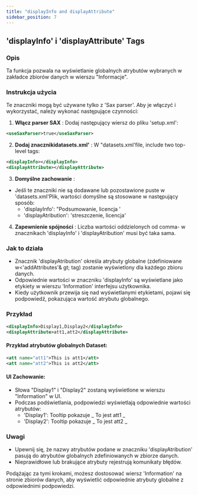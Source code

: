 ```yaml
---
title: "displayInfo and displayAttribute"
sidebar_position: 7
---
```

## 'displayInfo' i 'displayAttribute' Tags

### Opis
Ta funkcja pozwala na wyświetlanie globalnych atrybutów wybranych w zakładce zbiorów danych w wierszu "Informacje".

### Instrukcja użycia
Te znaczniki mogą być używane tylko z 'Sax parser'. Aby je włączyć i wykorzystać, należy wykonać następujące czynności:

1.  **Włącz parser SAX** :
Dodaj następujący wiersz do pliku 'setup.xml':
   ```xml
   <useSaxParser>true</useSaxParser>
   ```

2.  **Dodaj znacznikidatasets.xml'** :
W "datasets.xml'file, include two top- level tags:
   ```xml
   <displayInfo></displayInfo>
   <displayAttribute></displayAttribute>
   ```

3.  **Domyślne zachowanie** :
   - Jeśli te znaczniki nie są dodawane lub pozostawione puste w 'datasets.xml'Plik, wartości domyślne są stosowane w następujący sposób:
     - 'displayInfo': "Podsumowanie, licencja '
     - 'displayAtribution': 'streszczenie, licencja'

4.  **Zapewnienie spójności** :
Liczba wartości oddzielonych od comma- w znacznikach 'displayInfo' i 'displayAtribution' musi być taka sama.

### Jak to działa
- Znacznik 'displayAtribution' określa atrybuty globalne (zdefiniowane w&lt;'addAttributes'& gt; tag) zostanie wyświetlony dla każdego zbioru danych.
- Odpowiednie wartości w znaczniku 'displayInfo' są wyświetlane jako etykiety w wierszu 'Information' interfejsu użytkownika.
- Kiedy użytkownik przewija się nad wyświetlanymi etykietami, pojawi się podpowiedź, pokazująca wartość atrybutu globalnego.

### Przykład
```xml
<displayInfo>Display1,Display2</displayInfo>
<displayAttribute>att1,att2</displayAttribute>
```

#### Przykład atrybutów globalnych Dataset:
```xml
<att name="att1">This is att1</att>
<att name="att2">This is att2</att>
```

#### UI Zachowanie:
- Słowa "Display1" i "Display2" zostaną wyświetlone w wierszu "Information" w UI.
- Podczas podświetlania, podpowiedzi wyświetlają odpowiednie wartości atrybutów:
  - 'Display1': Tooltip pokazuje _ To jest att1 _
  - 'Display2': Tooltip pokazuje _ To jest att2 _

### Uwagi
- Upewnij się, że nazwy atrybutów podane w znaczniku 'displayAtribution' pasują do atrybutów globalnych zdefiniowanych w zbiorze danych.
- Nieprawidłowe lub brakujące atrybuty rejestrują komunikaty błędów.

Podążając za tymi krokami, możesz dostosować wiersz 'Information' na stronie zbiorów danych, aby wyświetlić odpowiednie atrybuty globalne z odpowiednimi podpowiedzi.
